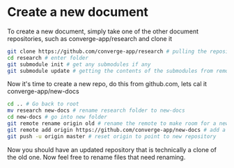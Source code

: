# Create a new document

To create a new document, simply take one of the other document repositories, such as converge-app/research and clone it

```bash
git clone https://github.com/converge-app/research # pulling the repository
cd research # enter folder
git submodule init # get any submodules if any
git submodule update # getting the contents of the submodules from remote
```

Now it's time to create a new repo, do this from github.com, lets cal it converge-app/new-docs

```bash
cd .. # Go back to root 
mv research new-docs # rename research folder to new-docs
cd new-docs # go into new folder
git remote rename origin old # rename the remote to make room for a new remote
git remote add origin https://github.com/converge-app/new-docs # add a new origin
git push -u origin master # reset origin to point to new repository
```

Now you should have an updated repository that is technically a clone of the old one. Now feel free to rename files that need renaming.

